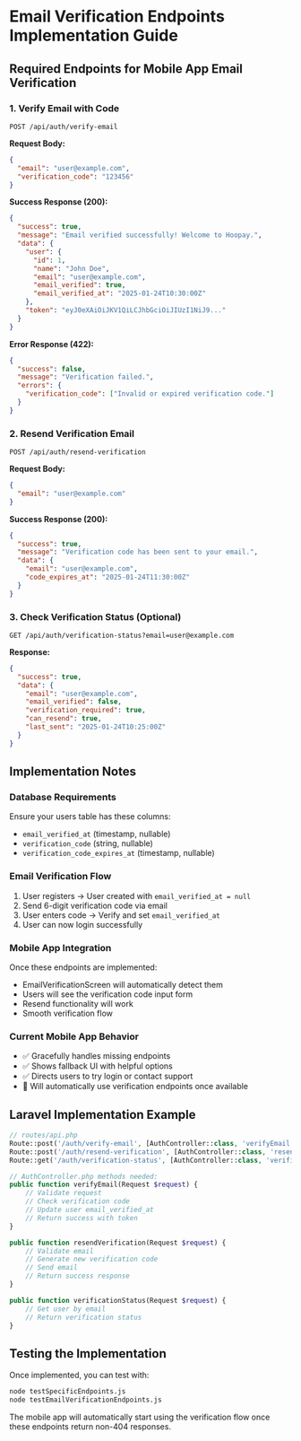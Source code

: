# Email Verification Endpoints Implementation Guide

## Required Endpoints for Mobile App Email Verification

### 1. Verify Email with Code
```
POST /api/auth/verify-email
```

**Request Body:**
```json
{
  "email": "user@example.com",
  "verification_code": "123456"
}
```

**Success Response (200):**
```json
{
  "success": true,
  "message": "Email verified successfully! Welcome to Hoopay.",
  "data": {
    "user": {
      "id": 1,
      "name": "John Doe",
      "email": "user@example.com",
      "email_verified": true,
      "email_verified_at": "2025-01-24T10:30:00Z"
    },
    "token": "eyJ0eXAiOiJKV1QiLCJhbGciOiJIUzI1NiJ9..."
  }
}
```

**Error Response (422):**
```json
{
  "success": false,
  "message": "Verification failed.",
  "errors": {
    "verification_code": ["Invalid or expired verification code."]
  }
}
```

### 2. Resend Verification Email
```
POST /api/auth/resend-verification
```

**Request Body:**
```json
{
  "email": "user@example.com"
}
```

**Success Response (200):**
```json
{
  "success": true,
  "message": "Verification code has been sent to your email.",
  "data": {
    "email": "user@example.com",
    "code_expires_at": "2025-01-24T11:30:00Z"
  }
}
```

### 3. Check Verification Status (Optional)
```
GET /api/auth/verification-status?email=user@example.com
```

**Response:**
```json
{
  "success": true,
  "data": {
    "email": "user@example.com",
    "email_verified": false,
    "verification_required": true,
    "can_resend": true,
    "last_sent": "2025-01-24T10:25:00Z"
  }
}
```

## Implementation Notes

### Database Requirements
Ensure your users table has these columns:
- `email_verified_at` (timestamp, nullable)
- `verification_code` (string, nullable)  
- `verification_code_expires_at` (timestamp, nullable)

### Email Verification Flow
1. User registers → User created with `email_verified_at = null`
2. Send 6-digit verification code via email
3. User enters code → Verify and set `email_verified_at`
4. User can now login successfully

### Mobile App Integration
Once these endpoints are implemented:
- EmailVerificationScreen will automatically detect them
- Users will see the verification code input form
- Resend functionality will work
- Smooth verification flow

### Current Mobile App Behavior
- ✅ Gracefully handles missing endpoints
- ✅ Shows fallback UI with helpful options
- ✅ Directs users to try login or contact support
- 🔄 Will automatically use verification endpoints once available

## Laravel Implementation Example

```php
// routes/api.php
Route::post('/auth/verify-email', [AuthController::class, 'verifyEmail']);
Route::post('/auth/resend-verification', [AuthController::class, 'resendVerification']);
Route::get('/auth/verification-status', [AuthController::class, 'verificationStatus']);

// AuthController.php methods needed:
public function verifyEmail(Request $request) {
    // Validate request
    // Check verification code
    // Update user email_verified_at
    // Return success with token
}

public function resendVerification(Request $request) {
    // Validate email
    // Generate new verification code
    // Send email
    // Return success response
}

public function verificationStatus(Request $request) {
    // Get user by email
    // Return verification status
}
```

## Testing the Implementation

Once implemented, you can test with:
```bash
node testSpecificEndpoints.js
node testEmailVerificationEndpoints.js
```

The mobile app will automatically start using the verification flow once these endpoints return non-404 responses. 